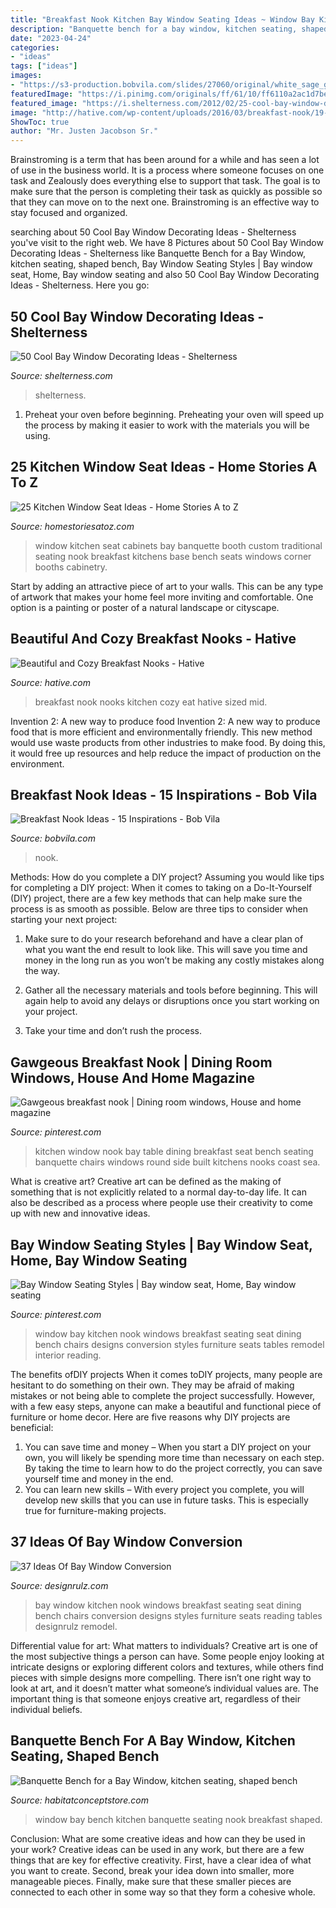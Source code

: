 ```yaml
---
title: "Breakfast Nook Kitchen Bay Window Seating Ideas ~ Window Bay Kitchen Nook Windows Breakfast Seating Seat Dining Bench Chairs Designs Conversion Styles Furniture Seats Tables Remodel Interior Reading"
description: "Banquette bench for a bay window, kitchen seating, shaped bench"
date: "2023-04-24"
categories:
- "ideas"
tags: ["ideas"]
images:
- "https://s3-production.bobvila.com/slides/27060/original/white_sage_green_breakfast_nook.jpg?1532362542"
featuredImage: "https://i.pinimg.com/originals/ff/61/10/ff6110a2ac1d7be7237a81220f7116ea.jpg"
featured_image: "https://i.shelterness.com/2012/02/25-cool-bay-window-decorating-ideas-13.jpg"
image: "http://hative.com/wp-content/uploads/2016/03/breakfast-nook/19-breakfast-nook-ideas.jpg"
ShowToc: true
author: "Mr. Justen Jacobson Sr."
---
```



Brainstroming is a term that has been around for a while and has seen a lot of use in the business world. It is a process where someone focuses on one task and Zealously does everything else to support that task. The goal is to make sure that the person is completing their task as quickly as possible so that they can move on to the next one. Brainstroming is an effective way to stay focused and organized.

	

		
searching about 50 Cool Bay Window Decorating Ideas - Shelterness you've visit to the right web. We have 8 Pictures about 50 Cool Bay Window Decorating Ideas - Shelterness like Banquette Bench for a Bay Window, kitchen seating, shaped bench, Bay Window Seating Styles | Bay window seat, Home, Bay window seating and also 50 Cool Bay Window Decorating Ideas - Shelterness. Here you go:
		
    
## 50 Cool Bay Window Decorating Ideas - Shelterness

<img loading=lazy src="https://i.shelterness.com/2012/02/25-cool-bay-window-decorating-ideas-13.jpg" onerror="this.onerror=null;this.src='https://tse2.mm.bing.net/th?id=OIP.S_weggd1-VZkd-w9c4ZCnQAAAA&amp;pid=15.1';" alt="50 Cool Bay Window Decorating Ideas - Shelterness">

_Source: shelterness.com_

>shelterness. 

	

1. Preheat your oven before beginning. Preheating your oven will speed up the process by making it easier to work with the materials you will be using.

    
## 25 Kitchen Window Seat Ideas - Home Stories A To Z

<img loading=lazy src="https://st.houzz.com/simgs/7d517a9903e01e4a_8-6748/traditional-kitchen.jpg" onerror="this.onerror=null;this.src='https://tse4.mm.bing.net/th?id=OIP.PJw_Ht1KxArMyHnkKdGwrgHaJ4&amp;pid=15.1';" alt="25 Kitchen Window Seat Ideas - Home Stories A to Z">

_Source: homestoriesatoz.com_

>window kitchen seat cabinets bay banquette booth custom traditional seating nook breakfast kitchens base bench seats windows corner booths cabinetry. 

	

Start by adding an attractive piece of art to your walls. This can be any type of artwork that makes your home feel more inviting and comfortable. One option is a painting or poster of a natural landscape or cityscape.

    
## Beautiful And Cozy Breakfast Nooks - Hative

<img loading=lazy src="http://hative.com/wp-content/uploads/2016/03/breakfast-nook/19-breakfast-nook-ideas.jpg" onerror="this.onerror=null;this.src='https://tse2.mm.bing.net/th?id=OIP.su1WK9MOAHKR-RL-4wzpHwHaJ0&amp;pid=15.1';" alt="Beautiful and Cozy Breakfast Nooks - Hative">

_Source: hative.com_

>breakfast nook nooks kitchen cozy eat hative sized mid. 

	

Invention 2: A new way to produce food
Invention 2: A new way to produce food that is more efficient and environmentally friendly. This new method would use waste products from other industries to make food. By doing this, it would free up resources and help reduce the impact of production on the environment.

    
## Breakfast Nook Ideas - 15 Inspirations - Bob Vila

<img loading=lazy src="https://s3-production.bobvila.com/slides/27060/original/white_sage_green_breakfast_nook.jpg?1532362542" onerror="this.onerror=null;this.src='https://tse3.mm.bing.net/th?id=OIP.p-HQUF4jDo40JGaplh1-3gHaJ3&amp;pid=15.1';" alt="Breakfast Nook Ideas - 15 Inspirations - Bob Vila">

_Source: bobvila.com_

>nook. 

	

Methods: How do you complete a DIY project?
Assuming you would like tips for completing a DIY project: 
When it comes to taking on a Do-It-Yourself (DIY) project, there are a few key methods that can help make sure the process is as smooth as possible. Below are three tips to consider when starting your next project:

1. Make sure to do your research beforehand and have a clear plan of what you want the end result to look like. This will save you time and money in the long run as you won’t be making any costly mistakes along the way.

2. Gather all the necessary materials and tools before beginning. This will again help to avoid any delays or disruptions once you start working on your project.

3. Take your time and don’t rush the process.

    
## Gawgeous Breakfast Nook | Dining Room Windows, House And Home Magazine

<img loading=lazy src="https://i.pinimg.com/originals/1f/70/51/1f7051c12e094afec93e0f06d22c0833.jpg" onerror="this.onerror=null;this.src='https://tse2.mm.bing.net/th?id=OIP.Yy8655rVwiMVPt08N15wGwHaLG&amp;pid=15.1';" alt="Gawgeous breakfast nook | Dining room windows, House and home magazine">

_Source: pinterest.com_

>kitchen window nook bay table dining breakfast seat bench seating banquette chairs windows round side built kitchens nooks coast sea. 

	

What is creative art?
Creative art can be defined as the making of something that is not explicitly related to a normal day-to-day life. It can also be described as a process where people use their creativity to come up with new and innovative ideas.

    
## Bay Window Seating Styles | Bay Window Seat, Home, Bay Window Seating

<img loading=lazy src="https://i.pinimg.com/originals/ff/61/10/ff6110a2ac1d7be7237a81220f7116ea.jpg" onerror="this.onerror=null;this.src='https://tse2.mm.bing.net/th?id=OIP.wEPceq7h06neab7xt7_kewHaLF&amp;pid=15.1';" alt="Bay Window Seating Styles | Bay window seat, Home, Bay window seating">

_Source: pinterest.com_

>window bay kitchen nook windows breakfast seating seat dining bench chairs designs conversion styles furniture seats tables remodel interior reading. 

	

The benefits ofDIY projects
When it comes toDIY projects, many people are hesitant to do something on their own. They may be afraid of making mistakes or not being able to complete the project successfully. However, with a few easy steps, anyone can make a beautiful and functional piece of furniture or home decor. Here are five reasons why DIY projects are beneficial: 
1. You can save time and money – When you start a DIY project on your own, you will likely be spending more time than necessary on each step. By taking the time to learn how to do the project correctly, you can save yourself time and money in the end. 
2. You can learn new skills – With every project you complete, you will develop new skills that you can use in future tasks. This is especially true for furniture-making projects.

    
## 37 Ideas Of Bay Window Conversion

<img loading=lazy src="https://cdn.designrulz.com/wp-content/uploads/9999/12/BAY-WINDOW-DESIGNRULZ-12.jpg" onerror="this.onerror=null;this.src='https://tse1.mm.bing.net/th?id=OIP.4nKezheZUJ9SjLh11GgvhAHaLG&amp;pid=15.1';" alt="37 Ideas Of Bay Window Conversion">

_Source: designrulz.com_

>bay window kitchen nook windows breakfast seating seat dining bench chairs conversion designs styles furniture seats reading tables designrulz remodel. 

	

Differential value for art: What matters to individuals?
Creative art is one of the most subjective things a person can have. Some people enjoy looking at intricate designs or exploring different colors and textures, while others find pieces with simple designs more compelling. There isn’t one right way to look at art, and it doesn’t matter what someone’s individual values are. The important thing is that someone enjoys creative art, regardless of their individual beliefs.

    
## Banquette Bench For A Bay Window, Kitchen Seating, Shaped Bench

<img loading=lazy src="https://i.etsystatic.com/12705051/r/il/a1ee77/1277347643/il_fullxfull.1277347643_fjsd.jpg" onerror="this.onerror=null;this.src='https://tse1.mm.bing.net/th?id=OIP.14ZDpMDBU9cooCgEi68_9QHaFj&amp;pid=15.1';" alt="Banquette Bench for a Bay Window, kitchen seating, shaped bench">

_Source: habitatconceptstore.com_

>window bay bench kitchen banquette seating nook breakfast shaped. 

	

Conclusion: What are some creative ideas and how can they be used in your work?
Creative ideas can be used in any work, but there are a few things that are key for effective creativity. First, have a clear idea of what you want to create. Second, break your idea down into smaller, more manageable pieces. Finally, make sure that these smaller pieces are connected to each other in some way so that they form a cohesive whole.

